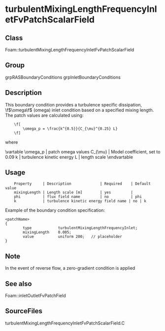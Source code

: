 # turbulentMixingLengthFrequencyInletFvPatchScalarField 
## Class
Foam::turbulentMixingLengthFrequencyInletFvPatchScalarField

## Group
grpRASBoundaryConditions grpInletBoundaryConditions

## Description
This boundary condition provides a turbulence specific dissipation,
\f$\omega\f$ (omega) inlet condition based on a specified mixing length.
The patch values are calculated using:

        \f[
            \omega_p = \frac{k^{0.5}}{C_{\mu}^{0.25} L}
        \f]

where

\vartable
        \omega_p | patch omega values
        C_{\mu} | Model coefficient, set to 0.09
        k       | turbulence kinetic energy
        L       | length scale
\endvartable

## Usage

        Property     | Description             | Required    | Default value
        mixingLength | Length scale [m]        | yes         |
        phi          | flux field name         | no          | phi
        k            | turbulence kinetic energy field name | no | k


Example of the boundary condition specification:
```
<patchName>
{
        type            turbulentMixingLengthFrequencyInlet;
        mixingLength    0.005;
        value           uniform 200;   // placeholder
}
```

## Note
In the event of reverse flow, a zero-gradient condition is applied

## See also
Foam::inletOutletFvPatchField


## SourceFiles
turbulentMixingLengthFrequencyInletFvPatchScalarField.C

